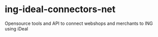 # ing-ideal-connectors-net
Opensource tools and API to connect webshops and merchants to ING using iDeal
